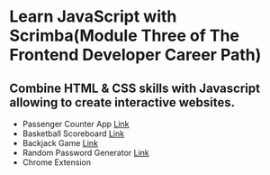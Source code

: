 # Learn JavaScript with Scrimba(Module Three of The Frontend Developer Career Path)
## Combine HTML & CSS skills with Javascript allowing  to create interactive websites.
<ul>
  <li>Passenger Counter App <a  href="https://65fdb5e7430d3e2d54cca24f--sweet-gaufre-ea9f39.netlify.app/">Link</a></li>
  <li>Basketball Scoreboard <a  href="https://dancing-dusk-ff1cd3.netlify.app/">Link</a></li>
  <li>Backjack Game <a  href="https://gregarious-longma-fc73bf.netlify.app/">Link</a></li>
  <li>Random Password Generator <a  href="https://random-password-generator-by-s4ch1.netlify.app/">Link</a></li>
  <li>Chrome Extension</li>
</ul>
